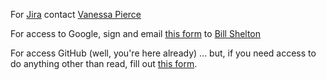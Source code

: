 For [Jira](http://jira.demo.cfpb.gov) contact [Vanessa Pierce](mailto:Maria.Pierce@cfpb.gov)

For access to Google, sign and email [this form](http://team.cfpb.local/wiki/images/d/d9/Firstname.Lastname_-_RoB_-_RCT_Google_Apps_-_Final_v2.4.5.pdf) <this link does not work> to [Bill Shelton](mailto:william.shelton@cfpb.gov)

For access GitHub (well, you're here already) ... but, if you need access to do anything other than read, fill out [this form](https://github.cfpb.gov/join). 